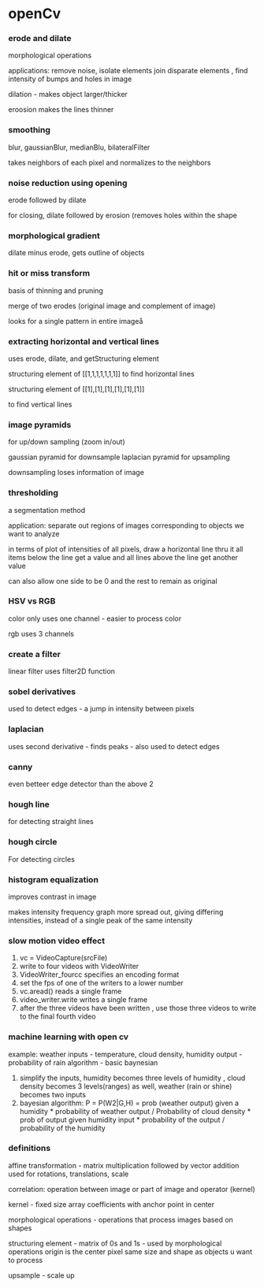 # openCv

### erode and dilate 

morphological operations

applications: remove noise, isolate elements join disparate elements , find intensity of bumps and holes in image 

dilation - makes object larger/thicker

eroosion makes the lines thinner

### smoothing 

blur, gaussianBlur, medianBlu, bilateralFilter

takes neighbors of each pixel and normalizes to the neighbors 

### noise reduction using opening

erode followed by dilate 

for closing, dilate followed by erosion (removes holes within the shape 

### morphological gradient

dilate minus erode, gets outline of objects

### hit or miss transform 

basis of thinning and pruning

merge of two erodes (original image and complement of image)

looks for a single pattern in entire imageå

### extracting horizontal and vertical lines 

uses erode, dilate, and getStructuring element

structuring element of [[1,1,1,1,1,1,1]] to find horizontal lines

structuring element of 
[[1],[1],[1],[1],[1],[1]]

to find vertical lines 

### image pyramids

for up/down sampling (zoom in/out)

gaussian pyramid for downsample
laplacian pyramid for upsampling 

downsampling loses information of image 

### thresholding 

a segmentation method 

application: separate out regions of images corresponding to objects we want to analyze 

in terms of plot of intensities of all pixels, draw a horizontal line thru it
all items below the line get a value and all lines above the line get another value

can also allow one side to be 0 and the rest to remain as original 

### HSV vs RGB

color only uses one channel - easier to process color 

rgb uses 3 channels

### create a filter

linear filter uses filter2D function

### sobel derivatives

used to detect edges - a jump in intensity between pixels

### laplacian 

uses second derivative - finds peaks - also used to detect edges

### canny

even betteer edge detector than the above 2

### hough line 

for detecting straight lines

### hough circle 

For detecting circles 

### histogram equalization

improves contrast in image

makes intensity frequency graph more spread out, giving differing intensities, instead of a single peak of the same intensity

### slow motion video effect

1.  vc = VideoCapture(srcFile)
2.  write to four videos with VideoWriter
3.  VideoWriter_fourcc specifies an encoding format 
4.  set the fps of one of the writers to a lower number  
5.  vc.aread() reads a single frame 
6.  video_writer.write writes a single frame 
7.  after the three videos have been written , use those three videos to write to the final fourth video 

### machine learning with open cv 

example: weather
inputs - temperature, cloud density, humidity
output - probability of rain
algorithm - basic baynesian 

1.  simplify the inputs, humidity becomes three levels of humidity , cloud density becomes 3 levels(ranges) as well, weather (rain or shine) becomes two inputs
2.  bayesian algorithm: P = P(W2|G,H) = prob (weather output) given a humidity * probability of weather output / Probability of cloud density * prob of output  given humidity input * probability of the output / probability of the humidity


### definitions

affine transformation - matrix multiplication followed by vector addition 
used for rotations, translations, scale

correlation: operation between image or part of image and operator (kernel) 

kernel - fixed size array coefficients with anchor point in center

morphological operations - operations that process images based on shapes

structuring element - matrix of 0s and 1s - used by morphological operations
origin is the center pixel 
same size and shape as objects u want to process

upsample - scale up
